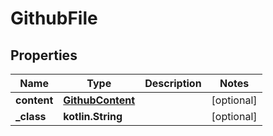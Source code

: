 
# GithubFile

## Properties
Name | Type | Description | Notes
------------ | ------------- | ------------- | -------------
**content** | [**GithubContent**](GithubContent.md) |  |  [optional]
**_class** | **kotlin.String** |  |  [optional]



